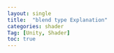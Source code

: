 ```yaml
---
layout: single
title:  "blend type Explanation"
categories: shader
Tag: [Unity, Shader]
toc: true
---
```


